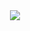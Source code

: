 <div id="header" align="center">
  <img src="https://media2.giphy.com/media/v1.Y2lkPTc5MGI3NjExaDZsemgyaTJlc2R5Znd0cnFmaHBramM1amJrOTllb3VidGVrbDdyeSZlcD12MV9pbnRlcm5hbF9naWZfYnlfaWQmY3Q9Zw/fB2IRTXd07IkcStfwU/giphy.gif width="100"/>
</div>
